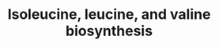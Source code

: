 ---
annotations:
- id: PW:0000072
  parent: classic metabolic pathway
  type: Pathway Ontology
  value: valine, leucine and isoleucine biosynthetic pathway
authors:
- J.Heckman
- MaintBot
- Ddigles
- Egonw
- Eweitz
description: ''
last-edited: 2021-05-20
organisms:
- Saccharomyces cerevisiae
redirect_from:
- /index.php/Pathway:WP198
- /instance/WP198
- /instance/WP198_rr117306
revision: r117306
schema-jsonld:
- '@context': https://schema.org/
  '@id': https://wikipathways.github.io/pathways/WP198.html
  '@type': Dataset
  creator:
    '@type': Organization
    name: WikiPathways
  description: ''
  keywords:
  - BAT1
  - BAT2
  - Coenzyme A
  - ILV1
  - ILV2
  - ILV3
  - ILV5
  - ILV6
  - L-Valine
  - L-glutamate
  - L-leucine
  - L-threonine
  - LEU1
  - LEU2
  - LEU4
  - LEU9
  - NADH
  - NADPH
  - acetyl-CoA
  license: CC0
  name: Isoleucine, leucine, and valine biosynthesis
seo: CreativeWork
title: Isoleucine, leucine, and valine biosynthesis
wpid: WP198
---